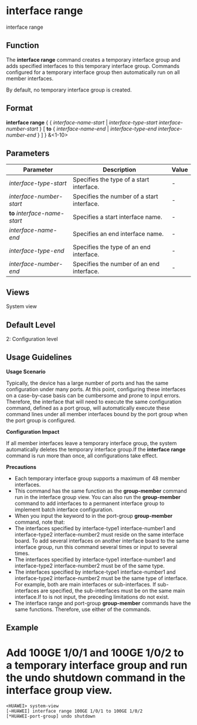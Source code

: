 interface range
===============

interface range

Function
--------



The **interface range** command creates a temporary interface group and adds specified interfaces to this temporary interface group. Commands configured for a temporary interface group then automatically run on all member interfaces.



By default, no temporary interface group is created.


Format
------

**interface range** { { *interface-name-start* | *interface-type-start* *interface-number-start* } [ **to** { *interface-name-end* | *interface-type-end* *interface-number-end* } ] } &<1-10>


Parameters
----------

| Parameter | Description | Value |
| --- | --- | --- |
| *interface-type-start* | Specifies the type of a start interface. | - |
| *interface-number-start* | Specifies the number of a start interface. | - |
| **to** *interface-name-start* | Specifies a start interface name. | - |
| *interface-name-end* | Specifies an end interface name. | - |
| *interface-type-end* | Specifies the type of an end interface. | - |
| *interface-number-end* | Specifies the number of an end interface. | - |



Views
-----

System view


Default Level
-------------

2: Configuration level


Usage Guidelines
----------------

**Usage Scenario**



Typically, the device has a large number of ports and has the same configuration under many ports. At this point, configuring these interfaces on a case-by-case basis can be cumbersome and prone to input errors. Therefore, the interface that will need to execute the same configuration command, defined as a port group, will automatically execute these command lines under all member interfaces bound by the port group when the port group is configured.



**Configuration Impact**



If all member interfaces leave a temporary interface group, the system automatically deletes the temporary interface group.If the **interface range** command is run more than once, all configurations take effect.



**Precautions**

* Each temporary interface group supports a maximum of 48 member interfaces.
* This command has the same function as the **group-member** command run in the interface group view. You can also run the **group-member** command to add interfaces to a permanent interface group to implement batch interface configuration.
* When you input the keyword to in the port-group **group-member** command, note that:
* The interfaces specified by interface-type1 interface-number1 and interface-type2 interface-number2 must reside on the same interface board. To add several interfaces on another interface board to the same interface group, run this command several times or input to several times.
* The interfaces specified by interface-type1 interface-number1 and interface-type2 interface-number2 must be of the same type.
* The interfaces specified by interface-type1 interface-number1 and interface-type2 interface-number2 must be the same type of interface. For example, both are main interfaces or sub-interfaces. If sub-interfaces are specified, the sub-interfaces must be on the same main interface.If to is not input, the preceding limitations do not exist.
* The interface range and port-group **group-member** commands have the same functions. Therefore, use either of the commands.


Example
-------

# Add 100GE 1/0/1 and 100GE 1/0/2 to a temporary interface group and run the undo shutdown command in the interface group view.
```
<HUAWEI> system-view
[~HUAWEI] interface range 100GE 1/0/1 to 100GE 1/0/2
[*HUAWEI-port-group] undo shutdown

```